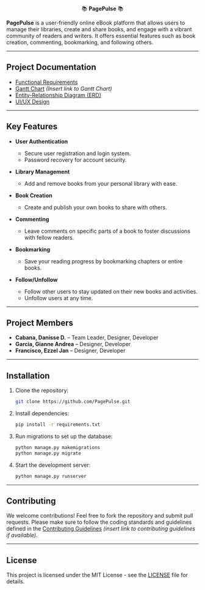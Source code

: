 <p align="center">
  📚 <strong>PagePulse</strong> 📚
</p>

**PagePulse** is a user-friendly online eBook platform that allows users to manage their libraries, create and share books, and engage with a vibrant community of readers and writers. It offers essential features such as book creation, commenting, bookmarking, and following others.

---

## Project Documentation

- [Functional Requirements](https://docs.google.com/document/d/1kCOF8eaMmoPbc_Flg5Wyz1586ZgGdN8v/edit?usp=drive_link&ouid=106838395546630797936&rtpof=true&sd=true)
- [Gantt Chart](#) *(Insert link to Gantt Chart)*
- [Entity-Relationship Diagram (ERD)](https://lucid.app/lucidchart/9a68a5e4-805f-4e29-aa13-aa46d94d94ab/edit?viewport_loc=-383%2C-595%2C2994%2C1477%2C0_0&invitationId=inv_e5f0e3f7-03e3-4882-8cbc-7e4e31f5d868)
- [UI/UX Design](https://www.figma.com/design/YhCYsIirxaR18FPDfc6e0b/eBook-System-UI%2FUX?node-id=0-1&t=dYsUffctSePePzPq-1)

---

## Key Features

- **User Authentication**
  - Secure user registration and login system.
  - Password recovery for account security.

- **Library Management**
  - Add and remove books from your personal library with ease.
  
- **Book Creation**
  - Create and publish your own books to share with others.

- **Commenting**
  - Leave comments on specific parts of a book to foster discussions with fellow readers.

- **Bookmarking**
  - Save your reading progress by bookmarking chapters or entire books.

- **Follow/Unfollow**
  - Follow other users to stay updated on their new books and activities.
  - Unfollow users at any time.

---

## Project Members

- **Cabana, Danisse D.** – Team Leader, Designer, Developer
- **Garcia, Gianne Andrea** – Designer, Developer
- **Francisco, Ezzel Jan** – Designer, Developer

---

## Installation

1. Clone the repository:

    ```bash
    git clone https://github.com/PagePulse.git
    ```

2. Install dependencies:

    ```bash
    pip install -r requirements.txt
    ```

3. Run migrations to set up the database:

    ```bash
    python manage.py makemigrations
    python manage.py migrate
    ```

4. Start the development server:

    ```bash
    python manage.py runserver
    ```

---

## Contributing

We welcome contributions! Feel free to fork the repository and submit pull requests. Please make sure to follow the coding standards and guidelines defined in the [Contributing Guidelines](#) *(insert link to contributing guidelines if available)*.

---

## License

This project is licensed under the MIT License - see the [LICENSE](LICENSE) file for details.

